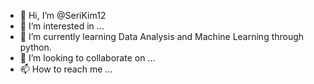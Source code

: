 - 👋 Hi, I’m @SeriKim12
- 👀 I’m interested in ...
- 🌱 I’m currently learning Data Analysis and Machine Learning through python.
- 💞️ I’m looking to collaborate on ...
- 📫 How to reach me ...

<!---
SeriKim12/SeriKim12 is a ✨ special ✨ repository because its `README.md` (this file) appears on your GitHub profile.
You can click the Preview link to take a look at your changes.
--->
